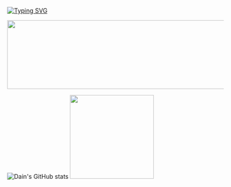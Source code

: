 [![Typing SVG](https://readme-typing-svg.demolab.com?font=Permanent+Marker&size=73&letterSpacing=0.3rem&pause=1000&color=F72F72&background=FFFFFF00&vCenter=true&width=800&height=100&lines=😼Dain's+Github!😼)](https://git.io/typing-svg)

<a href="https://www.gitanimals.org/en_US?utm_medium=image&utm_source=jeondain&utm_content=line">
  <img
    src="https://render.gitanimals.org/lines/jeondain?pet-id=685009669251222685"
    width="600"
    height="160"
  />
</a>

![Dain's GitHub stats](https://github-readme-stats.vercel.app/api?username=jeondain&show_icons=github&theme=radical)
<img src="https://github-readme-stats.vercel.app/api/top-langs/?username=jeondain&theme=radical&layout=donut" height="195px">



<!--
**jeondain/jeondain** is a ✨ _special_ ✨ repository because its `README.md` (this file) appears on your GitHub profile.

Here are some ideas to get you started:

- 🔭 I’m currently working on ...
- 🌱 I’m currently learning ...
- 👯 I’m looking to collaborate on ...
- 🤔 I’m looking for help with ...
- 💬 Ask me about ...
- 📫 How to reach me: ...
- 😄 Pronouns: ...
- ⚡ Fun fact: ...
-->
